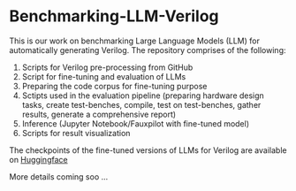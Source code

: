 # Benchmarking-LLM-Verilog

This is our work on benchmarking Large Language Models (LLM) for automatically generating Verilog.
The repository comprises of the following:
1. Scripts for Verilog pre-processing from GitHub 
2. Script for fine-tuning and evaluation of LLMs 
3. Preparing the code corpus for fine-tuning purpose
4. Sctipts used in the evaluation pipeline (preparing hardware design tasks, create test-benches, compile, test on test-benches, gather results, generate a comprehensive report)
5. Inference (Jupyter Notebook/Fauxpilot with fine-tuned model)
6. Scripts for result visualization

The checkpoints of the fine-tuned versions of LLMs for Verilog are available on [ Huggingface ](https://huggingface.co/shailja)

More details coming soo ...


